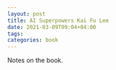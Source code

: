 ```yaml
---
layout: post
title: AI Superpowers Kai Fu Lee
date: 2021-03-09T09:04+04:00
tags: 
categories: book
---
```


Notes on the book.


